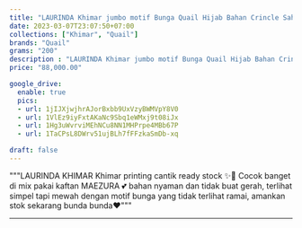 ```yaml
---
title: "LAURINDA Khimar jumbo motif Bunga Quail Hijab Bahan Crincle Sahara"
date: 2023-03-07T23:07:50+07:00
collections: ["Khimar", "Quail"]
brands: "Quail"
grams: "200"
description : "LAURINDA Khimar jumbo motif Bunga Quail Hijab Bahan Crincle Sahara"
price: "88,000.00"

google_drive:
  enable: true
  pics:
  - url: 1jIJXjwjhrAJorBxbb9UxVzyBWMVpY8V0
  - url: 1VlEz9iyFxtAKaNc9Sbq1eWMxj9t08iJx
  - url: 1Hg3uWvrviMEhNCu8NN1MHPrpe4MBb67P
  - url: 1TaCPsL8DWrv51ujBLh7fFFzkaSmDb-xq

draft: false
---
```


"""LAURINDA KHIMAR
Khimar printing cantik ready stock ✨🥰 Cocok banget di mix pakai kaftan MAEZURA 💕 bahan nyaman dan tidak buat gerah, terlihat simpel tapi mewah dengan motif bunga yang tidak terlihat ramai, amankan stok sekarang bunda bunda❤️"""

---    
 


